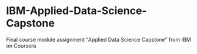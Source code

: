 # IBM-Applied-Data-Science-Capstone
Final course module assignment "Applied Data Science Capstone" from IBM on Coursera
